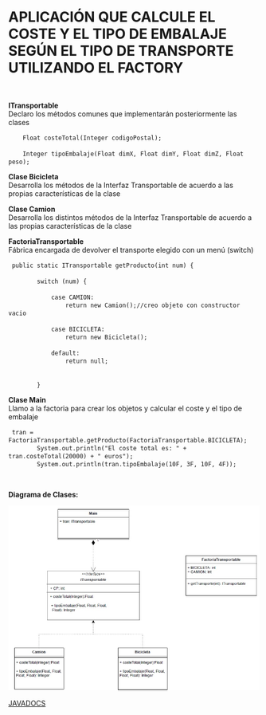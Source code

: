 # APLICACIÓN QUE CALCULE EL COSTE Y EL TIPO DE EMBALAJE SEGÚN EL TIPO DE TRANSPORTE UTILIZANDO EL FACTORY
<br>

**ITransportable<br>**
Declaro los métodos comunes que implementarán posteriormente las clases

```
    Float costeTotal(Integer codigoPostal);

    Integer tipoEmbalaje(Float dimX, Float dimY, Float dimZ, Float peso);
```
**Clase Bicicleta <br>**
Desarrolla los métodos de la Interfaz Transportable de acuerdo a las propias características de la clase



**Clase Camion<br>**
Desarrolla los distintos métodos de la Interfaz Transportable de acuerdo 
a las propias características de la clase

**FactoriaTransportable<br>**
Fábrica encargada de devolver el transporte elegido con un menú (switch)

```
 public static ITransportable getProducto(int num) {

        switch (num) {

            case CAMION:
                return new Camion();//creo objeto con constructor vacio

            case BICICLETA:
                return new Bicicleta();

            default:
                return null;


        }
 ```       
**Clase Main<br>**
Llamo a la factoria para crear los objetos y calcular el coste y el tipo de embalaje

```
 tran = FactoriaTransportable.getProducto(FactoriaTransportable.BICICLETA);
        System.out.println("El coste total es: " + tran.costeTotal(20000) + " euros");
        System.out.println(tran.tipoEmbalaje(10F, 3F, 10F, 4F));
```        

<br>

**Diagrama de Clases:**
<br>

![Diagrama](diagramaFactory.jpg)


[JAVADOCS](https://jorgeamestoy.github.io/TransporteFactory/)